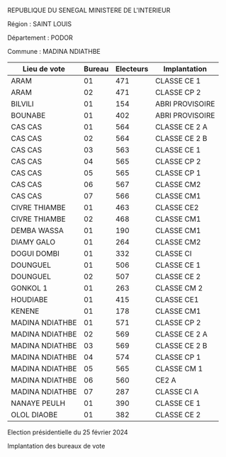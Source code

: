 REPUBLIQUE DU SENEGAL MINISTERE DE L'INTERIEUR

Région : SAINT LOUIS

Département : PODOR

Commune : MADINA NDIATHBE

| Lieu de vote | Bureau | Electeurs | Implantation |
| - | - | - | - |
| ARAM | 01 | 471 | CLASSE CE 1 |
| ARAM | 02 | 471 | CLASSE CP 2 |
| BILVILI | 01 | 154 | ABRI PROVISOIRE |
| BOUNABE | 01 | 402 | ABRI PROVISOIRE |
| CAS CAS | 01 | 564 | CLASSE CE 2 A |
| CAS CAS | 02 | 564 | CLASSE CE 2 B |
| CAS CAS | 03 | 563 | CLASSE CE 1 |
| CAS CAS | 04 | 565 | CLASSE CP 2 |
| CAS CAS | 05 | 565 | CLASSE CP 1 |
| CAS CAS | 06 | 567 | CLASSE CM2 |
| CAS CAS | 07 | 566 | CLASSE CM1 |
| CIVRE THIAMBE | 01 | 463 | CLASSE CE2 |
| CIVRE THIAMBE | 02 | 468 | CLASSE CM1 |
| DEMBA WASSA | 01 | 190 | CLASSE CM1 |
| DIAMY GALO | 01 | 264 | CLASSE CM2 |
| DOGUI DOMBI | 01 | 332 | CLASSE CI |
| DOUNGUEL | 01 | 506 | CLASSE CE 1 |
| DOUNGUEL | 02 | 507 | CLASSE CE 2 |
| GONKOL 1 | 01 | 263 | CLASSE CM 2 |
| HOUDIABE | 01 | 415 | CLASSE CE1 |
| KENENE | 01 | 178 | CLASSE CM1 |
| MADINA NDIATHBE | 01 | 571 | CLASSE CP 2 |
| MADINA NDIATHBE | 02 | 569 | CLASSE CE 2 A |
| MADINA NDIATHBE | 03 | 569 | CLASSE CE 2 B |
| MADINA NDIATHBE | 04 | 574 | CLASSE CP 1 |
| MADINA NDIATHBE | 05 | 565 | CLASSE CM 1 |
| MADINA NDIATHBE | 06 | 560 | CE2 A |
| MADINA NDIATHBE | 07 | 287 | CLASSE CI A |
| NANAYE PEULH | 01 | 390 | CLASSE CE 1 |
| OLOL DIAOBE | 01 | 382 | CLASSE CE 2 |

<!-- PageNumber="20/32" -->

Election présidentielle du 25 février 2024

Implantation des bureaux de vote
